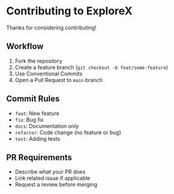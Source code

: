 # Contributing to ExploreX

Thanks for considering contributing!

## Workflow
1. Fork the repository
2. Create a feature branch (`git checkout -b feat/some-feature`)
3. Use Conventional Commits
4. Open a Pull Request to `main` branch

## Commit Rules
- `feat`: New feature
- `fix`: Bug fix
- `docs`: Documentation only
- `refactor`: Code change (no feature or bug)
- `test`: Adding tests

## PR Requirements
- Describe what your PR does
- Link related issue if applicable
- Request a review before merging
